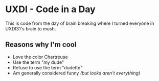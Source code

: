 # UXDI - Code in a Day

This is code from the day of brain breaking where I turned everyone in UXDI31's brain to mush.

## Reasons why I'm cool

* Love the color Chartreuse
* Use the term "my dude"
* Refuse to use the term "dudette"
* Am generally considered funny _(but looks aren't everything)_
